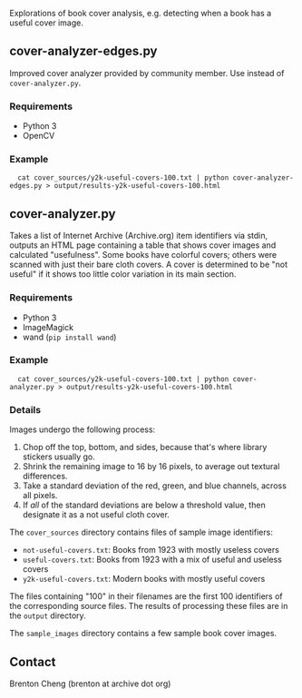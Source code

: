 Explorations of book cover analysis, e.g. detecting when a book has a useful cover image.

## cover-analyzer-edges.py

Improved cover analyzer provided by community member. Use instead of `cover-analyzer.py`.

### Requirements
- Python 3
- OpenCV

### Example
```
  cat cover_sources/y2k-useful-covers-100.txt | python cover-analyzer-edges.py > output/results-y2k-useful-covers-100.html
```

## cover-analyzer.py

Takes a list of Internet Archive (Archive.org) item identifiers via stdin, outputs an HTML page containing a table
that shows cover images and calculated "usefulness". Some books have colorful covers; others were scanned with
just their bare cloth covers. A cover is determined to be "not useful" if it shows too little color variation
in its main section.

### Requirements
- Python 3
- ImageMagick
- wand (`pip install wand`)

### Example
```
  cat cover_sources/y2k-useful-covers-100.txt | python cover-analyzer.py > output/results-y2k-useful-covers-100.html
```

### Details

Images undergo the following process:
1) Chop off the top, bottom, and sides, because that's where library stickers usually go.
2) Shrink the remaining image to 16 by 16 pixels, to average out textural differences.
3) Take a standard deviation of the red, green, and blue channels, across all pixels.
3) If *all* of the standard deviations are below a threshold value, then designate it as a not useful cloth cover.

The `cover_sources` directory contains files of sample image identifiers:
- `not-useful-covers.txt`: Books from 1923 with mostly useless covers
- `useful-covers.txt`: Books from 1923 with a mix of useful and useless covers
- `y2k-useful-covers.txt`: Modern books with mostly useful covers

The files containing "100" in their filenames are the first 100 identifiers of the corresponding source files.
The results of processing these files are in the `output` directory.

The `sample_images` directory contains a few sample book cover images.

## Contact

Brenton Cheng (brenton at archive dot org)

